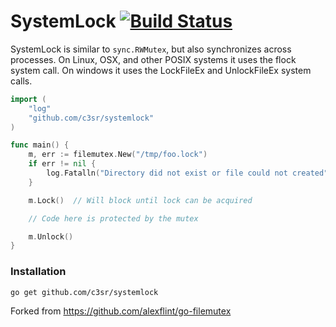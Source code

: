 # SystemLock [![Build Status](https://travis-ci.org/c3sr/systemlock.svg?branch=master)](https://travis-ci.org/c3sr/systemlock)

SystemLock is similar to `sync.RWMutex`, but also synchronizes across processes.
On Linux, OSX, and other POSIX systems it uses the flock system call. On windows
it uses the LockFileEx and UnlockFileEx system calls.

```go
import (
	"log"
	"github.com/c3sr/systemlock"
)

func main() {
	m, err := filemutex.New("/tmp/foo.lock")
	if err != nil {
		log.Fatalln("Directory did not exist or file could not created")
	}

	m.Lock()  // Will block until lock can be acquired

	// Code here is protected by the mutex

	m.Unlock()
}
```

### Installation

    go get github.com/c3sr/systemlock

Forked from https://github.com/alexflint/go-filemutex
